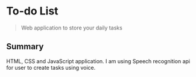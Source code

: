 # To-do List

> Web application to store your daily tasks

## Summary

HTML, CSS and JavaScript application. I am using Speech recognition api for user to create tasks using voice.
